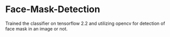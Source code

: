 # Face-Mask-Detection
Trained the classifier on tensorflow 2.2 and utilizing opencv for detection of face mask in an image or not.
